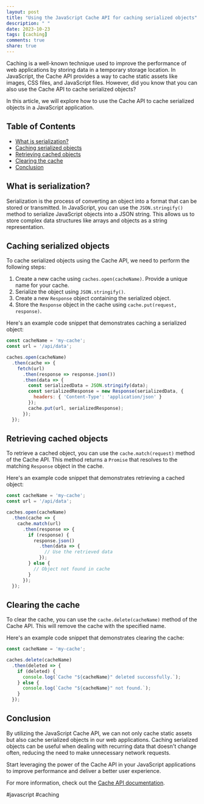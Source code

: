 ```yaml
---
layout: post
title: "Using the JavaScript Cache API for caching serialized objects"
description: " "
date: 2023-10-23
tags: [caching]
comments: true
share: true
---
```


Caching is a well-known technique used to improve the performance of web applications by storing data in a temporary storage location. In JavaScript, the Cache API provides a way to cache static assets like images, CSS files, and JavaScript files. However, did you know that you can also use the Cache API to cache serialized objects?

In this article, we will explore how to use the Cache API to cache serialized objects in a JavaScript application.

## Table of Contents
- [What is serialization?](#what-is-serialization)
- [Caching serialized objects](#caching-serialized-objects)
- [Retrieving cached objects](#retrieving-cached-objects)
- [Clearing the cache](#clearing-the-cache)
- [Conclusion](#conclusion)

## What is serialization?
Serialization is the process of converting an object into a format that can be stored or transmitted. In JavaScript, you can use the `JSON.stringify()` method to serialize JavaScript objects into a JSON string. This allows us to store complex data structures like arrays and objects as a string representation.

## Caching serialized objects
To cache serialized objects using the Cache API, we need to perform the following steps:

1. Create a new cache using `caches.open(cacheName)`. Provide a unique name for your cache.
2. Serialize the object using `JSON.stringify()`.
3. Create a new `Response` object containing the serialized object.
4. Store the `Response` object in the cache using `cache.put(request, response)`.

Here's an example code snippet that demonstrates caching a serialized object:

```javascript
const cacheName = 'my-cache';
const url = '/api/data';

caches.open(cacheName)
  .then(cache => {
    fetch(url)
      .then(response => response.json())
      .then(data => {
        const serializedData = JSON.stringify(data);
        const serializedResponse = new Response(serializedData, {
          headers: { 'Content-Type': 'application/json' }
        });
        cache.put(url, serializedResponse);
      });
  });
```

## Retrieving cached objects
To retrieve a cached object, you can use the `cache.match(request)` method of the Cache API. This method returns a `Promise` that resolves to the matching `Response` object in the cache.

Here's an example code snippet that demonstrates retrieving a cached object:

```javascript
const cacheName = 'my-cache';
const url = '/api/data';

caches.open(cacheName)
  .then(cache => {
    cache.match(url)
      .then(response => {
        if (response) {
          response.json()
            .then(data => {
              // Use the retrieved data
            });
        } else {
          // Object not found in cache
        }
      });
  });
```

## Clearing the cache
To clear the cache, you can use the `cache.delete(cacheName)` method of the Cache API. This will remove the cache with the specified name.

Here's an example code snippet that demonstrates clearing the cache:

```javascript
const cacheName = 'my-cache';

caches.delete(cacheName)
  .then(deleted => {
    if (deleted) {
      console.log(`Cache "${cacheName}" deleted successfully.`);
    } else {
      console.log(`Cache "${cacheName}" not found.`);
    }
  });
```

## Conclusion
By utilizing the JavaScript Cache API, we can not only cache static assets but also cache serialized objects in our web applications. Caching serialized objects can be useful when dealing with recurring data that doesn't change often, reducing the need to make unnecessary network requests.

Start leveraging the power of the Cache API in your JavaScript applications to improve performance and deliver a better user experience.

For more information, check out the [Cache API documentation](https://developer.mozilla.org/en-US/docs/Web/API/Cache).

#javascript #caching